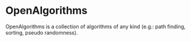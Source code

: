 # OpenAlgorithms

OpenAlgorithms is a collection of algorithms of any kind (e.g.: path finding, sorting, pseudo randomness).